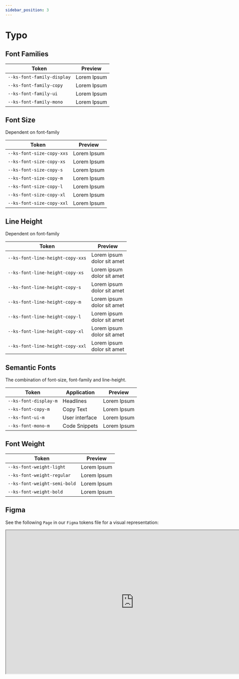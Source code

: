 ```yaml
---
sidebar_position: 3
---
```


# Typo

## Font Families

| Token                      | Preview                                                   |
| -------------------------- | --------------------------------------------------------- |
| `--ks-font-family-display` | <div className="font-preview display">Lorem Ipsum</div>   |
| `--ks-font-family-copy`    | <div className="font-preview copy">Lorem Ipsum</div>      |
| `--ks-font-family-ui`      | <div className="font-preview interface">Lorem Ipsum</div> |
| `--ks-font-family-mono`    | <div className="font-preview mono">Lorem Ipsum</div>      |

## Font Size

Dependent on font-family

| Token                     | Preview                                                  |
| ------------------------- | -------------------------------------------------------- |
| `--ks-font-size-copy-xxs` | <div className="font-preview copy-xxs">Lorem Ipsum</div> |
| `--ks-font-size-copy-xs`  | <div className="font-preview copy-xs">Lorem Ipsum</div>  |
| `--ks-font-size-copy-s`   | <div className="font-preview copy-s">Lorem Ipsum</div>   |
| `--ks-font-size-copy-m`   | <div className="font-preview copy-m">Lorem Ipsum</div>   |
| `--ks-font-size-copy-l`   | <div className="font-preview copy-l">Lorem Ipsum</div>   |
| `--ks-font-size-copy-xl`  | <div className="font-preview copy-xl">Lorem Ipsum</div>  |
| `--ks-font-size-copy-xxl` | <div className="font-preview copy-xxl">Lorem Ipsum</div> |

## Line Height

Dependent on font-family

| Token                            | Preview                                                                                                                                       |
| -------------------------------- | --------------------------------------------------------------------------------------------------------------------------------------------- |
| `--ks-font-line-height-copy-xxs` | <div className="font-preview line-height-copy-xxs">Lorem ipsum</div> <div className="font-preview line-height-copy-xxs"> dolor sit amet</div> |
| `--ks-font-line-height-copy-xs`  | <div className="font-preview line-height-copy-xs">Lorem ipsum</div> <div className="font-preview line-height-copy-xs"> dolor sit amet</div>   |
| `--ks-font-line-height-copy-s`   | <div className="font-preview line-height-copy-s">Lorem ipsum</div> <div className="font-preview line-height-copy-s"> dolor sit amet</div>     |
| `--ks-font-line-height-copy-m`   | <div className="font-preview line-height-copy-m">Lorem ipsum</div> <div className="font-preview line-height-copy-m"> dolor sit amet</div>     |
| `--ks-font-line-height-copy-l`   | <div className="font-preview line-height-copy-l">Lorem ipsum</div> <div className="font-preview line-height-copy-l"> dolor sit amet</div>     |
| `--ks-font-line-height-copy-xl`  | <div className="font-preview line-height-copy-xl">Lorem ipsum</div> <div className="font-preview line-height-copy-xl"> dolor sit amet</div>   |
| `--ks-font-line-height-copy-xxl` | <div className="font-preview line-height-copy-xxl">Lorem ipsum</div> <div className="font-preview line-height-copy-xxl"> dolor sit amet</div> |

## Semantic Fonts

The combination of font-size, font-family and line-height.

| Token                 | Application    | Preview                                                        |
| --------------------- | -------------- | -------------------------------------------------------------- |
| `--ks-font-display-m` | Headlines      | <div className="font-preview font-display">Lorem Ipsum</div>   |
| `--ks-font-copy-m`    | Copy Text      | <div className="font-preview font-copy">Lorem Ipsum</div>      |
| `--ks-font-ui-m`      | User interface | <div className="font-preview font-interface">Lorem Ipsum</div> |
| `--ks-font-mono-m`    | Code Snippets  | <div className="font-preview font-mono">Lorem Ipsum</div>      |

## Font Weight

| Token                        | Preview                                                   |
| ---------------------------- | --------------------------------------------------------- |
| `--ks-font-weight-light`     | <div className="font-preview light">Lorem Ipsum</div>     |
| `--ks-font-weight-regular`   | <div className="font-preview regular">Lorem Ipsum</div>   |
| `--ks-font-weight-semi-bold` | <div className="font-preview semi-bold">Lorem Ipsum</div> |
| `--ks-font-weight-bold`      | <div className="font-preview bold">Lorem Ipsum</div>      |

## Figma

See the following `Page` in our `Figma` tokens file for a visual representation:

<iframe width="800" height="450" src="https://www.figma.com/embed?embed_host=share&url=https%3A%2F%2Fwww.figma.com%2Ffile%2FH7F4P2fsDgEkIcc7U1alk1%2FkickstartDS-Design-Tokens%3Fnode-id%3D1%253A11" allowfullscreen></iframe>
